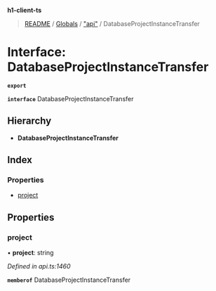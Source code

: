 **h1-client-ts**

> [README](../README.md) / [Globals](../globals.md) / ["api"](../modules/_api_.md) / DatabaseProjectInstanceTransfer

# Interface: DatabaseProjectInstanceTransfer

**`export`** 

**`interface`** DatabaseProjectInstanceTransfer

## Hierarchy

* **DatabaseProjectInstanceTransfer**

## Index

### Properties

* [project](_api_.databaseprojectinstancetransfer.md#project)

## Properties

### project

•  **project**: string

*Defined in api.ts:1460*

**`memberof`** DatabaseProjectInstanceTransfer
